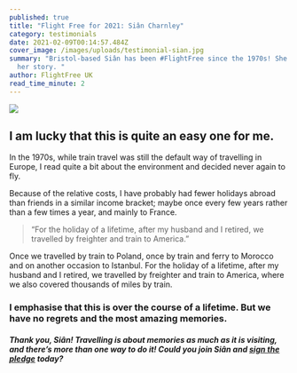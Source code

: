 ```yaml
---
published: true
title: "Flight Free for 2021: Siân Charnley"
category: testimonials
date: 2021-02-09T00:14:57.484Z
cover_image: /images/uploads/testimonial-sian.jpg
summary: "Bristol-based Siân has been #FlightFree since the 1970s! She tells us
  her story. "
author: FlightFree UK
read_time_minute: 2
---
```

![](/images/uploads/testimonial-sian.jpg)

## I am lucky that this is quite an easy one for me.

In the 1970s, while train travel was still the default way of travelling in Europe, I read quite a bit about the environment and decided never again to fly.

Because of the relative costs, I have probably had fewer holidays abroad than friends in a similar income bracket; maybe once every few years rather than a few times a year, and mainly to France. 

> “For the holiday of a lifetime, after my husband and I retired, we travelled by freighter and train to America.”

Once we travelled by train to Poland, once by train and ferry to Morocco and on another occasion to Istanbul. For the holiday of a lifetime, after my husband and I retired, we travelled by freighter and train to America, where we also covered thousands of miles by train. 

### I emphasise that this is over the course of a lifetime. But we have no regrets and the most amazing memories.

#### *Thank you, Siân! Travelling is about memories as much as it is visiting, and there’s more than one way to do it! Could you join Siân and [sign the pledge](/take_action/) today?*
